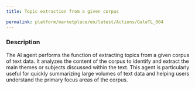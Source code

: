 ```yaml
---
title: Topic extraction from a given corpus

permalink: platform/marketplace/en/latest/Actions/GaleTL_004
---
```

### Description

The AI agent performs the function of extracting topics from a given corpus of text data. It analyzes the content of the corpus to identify and extract the main themes or subjects discussed within the text. This agent is particularly useful for quickly summarizing large volumes of text data and helping users understand the primary focus areas of the corpus.